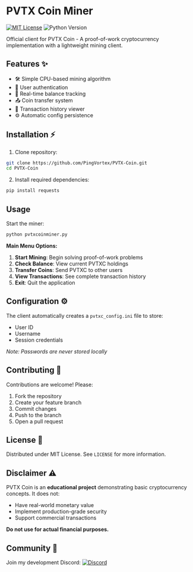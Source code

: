 # PVTX Coin Miner

[![MIT License](https://img.shields.io/badge/License-MIT-green.svg)](https://opensource.org/licenses/MIT)
![Python Version](https://img.shields.io/badge/python-3.7%2B-blue)

Official client for PVTX Coin - A proof-of-work cryptocurrency implementation with a lightweight mining client.

## Features ✨
- 🛠️ Simple CPU-based mining algorithm
-  👥 User authentication
- 💼 Real-time balance tracking
- 📤 Coin transfer system
- 📜 Transaction history viewer
- ⚙️ Automatic config persistence

## Installation ⚡

1. Clone repository:
```bash
git clone https://github.com/PingVortex/PVTX-Coin.git
cd PVTX-Coin
```

2. Install required dependencies:
```bash
pip install requests
```

## Usage

Start the miner:
```bash
python pvtxcoinminer.py
```

**Main Menu Options:**
1. **Start Mining**: Begin solving proof-of-work problems
2. **Check Balance**: View current PVTXC holdings
3. **Transfer Coins**: Send PVTXC to other users
4. **View Transactions**: See complete transaction history
5. **Exit**: Quit the application

## Configuration ⚙️
The client automatically creates a `pvtxc_config.ini` file to store:
- User ID
- Username
- Session credentials

*Note: Passwords are never stored locally*


## Contributing 🤝
Contributions are welcome! Please:
1. Fork the repository
2. Create your feature branch
3. Commit changes
4. Push to the branch
5. Open a pull request

## License 📄
Distributed under MIT License. See `LICENSE` for more information.

## Disclaimer ⚠️
PVTX Coin is an **educational project** demonstrating basic cryptocurrency concepts. It does not:
- Have real-world monetary value
- Implement production-grade security
- Support commercial transactions

**Do not use for actual financial purposes.**

## Community 💬
Join my development Discord:
[![Discord](https://img.shields.io/badge/Discord-Join-7289DA?logo=discord)](https://discord.gg/At3CcCqcR2)
